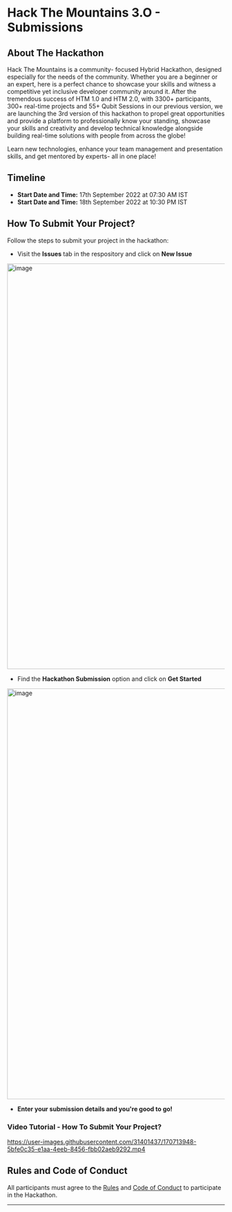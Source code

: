 # Hack The Mountains 3.O - Submissions

## About The Hackathon

Hack The Mountains is a community- focused Hybrid Hackathon, designed especially for the needs of the community. Whether you are a beginner or an expert, here is a perfect chance to showcase your skills and witness a competitive yet inclusive developer community around it.
After the tremendous success of HTM 1.0 and HTM 2.0, with 3300+ participants, 300+ real-time projects and 55+ Qubit Sessions in our previous version, we are launching the 3rd version of this hackathon to propel great opportunities and provide a platform to professionally know your standing, showcase your skills and creativity and develop technical knowledge alongside building real-time solutions with people from across the globe!

Learn new technologies, enhance your team management and presentation skills, and get mentored by experts- all in one place!

## Timeline

* **Start Date and Time:** 17th September 2022 at 07:30 AM IST
* **Start Date and Time:** 18th September 2022 at 10:30 PM IST

## How To Submit Your Project?

Follow the steps to submit your project in the hackathon:

* Visit the **Issues** tab in the respository and click on **New Issue**
<img width="939" alt="image" src="https://user-images.githubusercontent.com/31401437/170703361-5194ebb5-6938-4a25-abef-25ea4c60ae0b.png">

* Find the **Hackathon Submission** option and click on **Get Started** 
<img width="951" alt="image" src="https://user-images.githubusercontent.com/31401437/170703875-ec6a0737-f910-4734-9c5b-cb359d12ac91.png">

* **Enter your submission details and you're good to go!**

### Video Tutorial - How To Submit Your Project?

https://user-images.githubusercontent.com/31401437/170713948-5bfe0c35-e1aa-4eeb-8456-fbb02aeb9292.mp4

## Rules and Code of Conduct

All participants must agree to the [Rules](RULES.md) and [Code of Conduct](CODE_OF_CONDUCT.md) to participate in the Hackathon.

---

